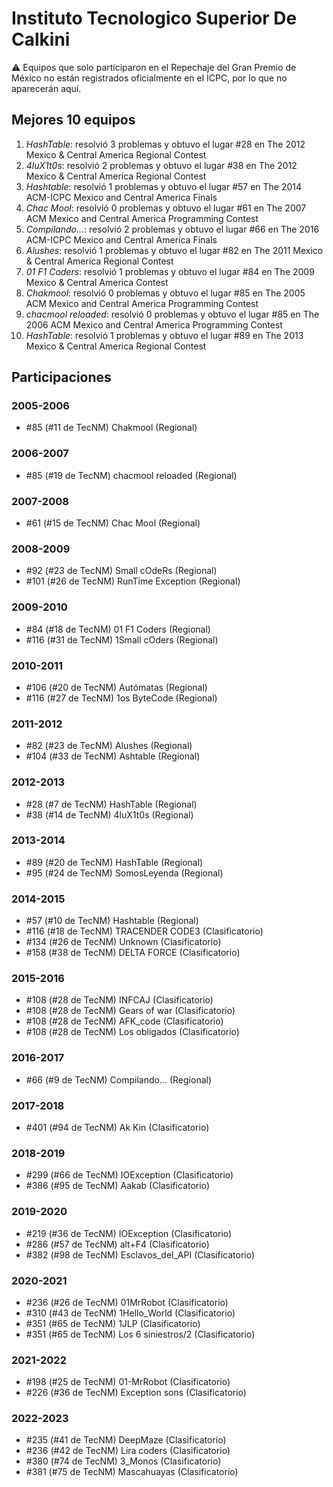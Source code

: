 # Instituto Tecnologico Superior De Calkini

:warning: Equipos que solo participaron en el Repechaje del Gran Premio de México no están registrados oficialmente en el ICPC, por lo que no aparecerán aquí.

## Mejores 10 equipos

1. _HashTable_: resolvió 3 problemas y obtuvo el lugar #28 en The 2012 Mexico & Central America Regional Contest
1. _4luX1t0s_: resolvió 2 problemas y obtuvo el lugar #38 en The 2012 Mexico & Central America Regional Contest
1. _Hashtable_: resolvió 1 problemas y obtuvo el lugar #57 en The 2014 ACM-ICPC Mexico and Central America Finals
1. _Chac Mool_: resolvió 0 problemas y obtuvo el lugar #61 en The 2007 ACM Mexico and Central America Programming Contest
1. _Compilando..._: resolvió 2 problemas y obtuvo el lugar #66 en The 2016 ACM-ICPC Mexico and Central America Finals
1. _Alushes_: resolvió 1 problemas y obtuvo el lugar #82 en The 2011 Mexico & Central America Regional Contest
1. _01 F1 Coders_: resolvió 1 problemas y obtuvo el lugar #84 en The 2009 Mexico & Central America Contest
1. _Chakmool_: resolvió 0 problemas y obtuvo el lugar #85 en The 2005 ACM Mexico and Central America Programming Contest
1. _chacmool reloaded_: resolvió 0 problemas y obtuvo el lugar #85 en The 2006 ACM Mexico and Central America Programming Contest
1. _HashTable_: resolvió 1 problemas y obtuvo el lugar #89 en The 2013 Mexico & Central America Regional Contest

## Participaciones

### 2005-2006

- #85 (#11 de TecNM) Chakmool (Regional)

### 2006-2007

- #85 (#19 de TecNM) chacmool reloaded (Regional)

### 2007-2008

- #61 (#15 de TecNM) Chac Mool (Regional)

### 2008-2009

- #92 (#23 de TecNM) Small cOdeRs (Regional)
- #101 (#26 de TecNM) RunTime Exception (Regional)

### 2009-2010

- #84 (#18 de TecNM) 01 F1 Coders (Regional)
- #116 (#31 de TecNM) 1Small cOders (Regional)

### 2010-2011

- #106 (#20 de TecNM) Autómatas (Regional)
- #116 (#27 de TecNM) 1os ByteCode (Regional)

### 2011-2012

- #82 (#23 de TecNM) Alushes (Regional)
- #104 (#33 de TecNM) Ashtable (Regional)

### 2012-2013

- #28 (#7 de TecNM) HashTable (Regional)
- #38 (#14 de TecNM) 4luX1t0s (Regional)

### 2013-2014

- #89 (#20 de TecNM) HashTable (Regional)
- #95 (#24 de TecNM) SomosLeyenda (Regional)

### 2014-2015

- #57 (#10 de TecNM) Hashtable (Regional)
- #116 (#18 de TecNM) TRACENDER CODE3 (Clasificatorio)
- #134 (#26 de TecNM) Unknown (Clasificatorio)
- #158 (#38 de TecNM) DELTA FORCE (Clasificatorio)

### 2015-2016

- #108 (#28 de TecNM) INFCAJ (Clasificatorio)
- #108 (#28 de TecNM) Gears of war (Clasificatorio)
- #108 (#28 de TecNM) AFK_code (Clasificatorio)
- #108 (#28 de TecNM) Los obligados (Clasificatorio)

### 2016-2017

- #66 (#9 de TecNM) Compilando... (Regional)

### 2017-2018

- #401 (#94 de TecNM) Ak Kin (Clasificatorio)

### 2018-2019

- #299 (#66 de TecNM) IOException (Clasificatorio)
- #386 (#95 de TecNM) Aakab (Clasificatorio)

### 2019-2020

- #219 (#36 de TecNM) IOException (Clasificatorio)
- #286 (#57 de TecNM) alt+F4 (Clasificatorio)
- #382 (#98 de TecNM) Esclavos_del_API (Clasificatorio)

### 2020-2021

- #236 (#26 de TecNM) 01MrRobot (Clasificatorio)
- #310 (#43 de TecNM) 1Hello_World (Clasificatorio)
- #351 (#65 de TecNM) 1JLP (Clasificatorio)
- #351 (#65 de TecNM) Los 6 siniestros/2 (Clasificatorio)

### 2021-2022

- #198 (#25 de TecNM) 01-MrRobot (Clasificatorio)
- #226 (#36 de TecNM) Exception sons (Clasificatorio)

### 2022-2023

- #235 (#41 de TecNM) DeepMaze (Clasificatorio)
- #236 (#42 de TecNM) Lira coders (Clasificatorio)
- #380 (#74 de TecNM) 3_Monos (Clasificatorio)
- #381 (#75 de TecNM) Mascahuayas (Clasificatorio)



